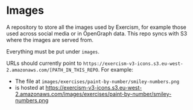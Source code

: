 # Images

A repository to store all the images used by Exercism, for example those used across social media or in OpenGraph data. This repo syncs with S3 where the images are served from.

Everything must be put under `images`.

URLs should currently point to `https://exercism-v3-icons.s3.eu-west-2.amazonaws.com/[PATH_IN_THIS_REPO`. For example:
- The file at `images/exercises/paint-by-number/smiley-numbers.png`
- is hosted at https://exercism-v3-icons.s3.eu-west-2.amazonaws.com/images/exercises/paint-by-number/smiley-numbers.png
